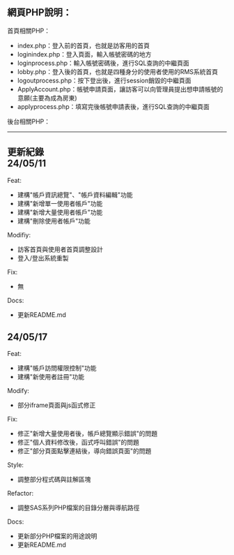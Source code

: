 網頁PHP說明： 
----------------------------------
首頁相關PHP：  
- index.php：登入前的首頁，也就是訪客用的首頁
- loginindex.php：登入頁面，輸入帳號密碼的地方
- loginprocess.php：輸入帳號密碼後，進行SQL查詢的中繼頁面
- lobby.php：登入後的首頁，也就是四種身分的使用者使用的RMS系統首頁
- logoutprocess.php：按下登出後，進行session銷毀的中繼頁面
- ApplyAccount.php：帳號申請頁面，讓訪客可以向管理員提出想申請帳號的意願(主要為成為房東)
- applyprocess.php：填寫完後帳號申請表後，進行SQL查詢的中繼頁面

後台相關PHP：

----------------------------------

更新紀錄  
24/05/11  
----------------------------------
Feat:
- 建構"帳戶資訊總覽"、"帳戶資料編輯"功能
- 建構"新增單一使用者帳戶"功能  
- 建構"新增大量使用者帳戶"功能
- 建構"刪除使用者帳戶"功能

Modifiy:
- 訪客首頁與使用者首頁調整設計
- 登入/登出系統重製

Fix:  
- 無
  
Docs:  
- 更新README.md

24/05/17
----------------------------------
Feat:
- 建構"帳戶訪問權限控制"功能
- 建構"新使用者註冊"功能

Modify:
- 部分iframe頁面與js函式修正

Fix:
- 修正"新增大量使用者後，帳戶總覽顯示錯誤"的問題
- 修正"個人資料修改後，函式呼叫錯誤"的問題
- 修正"部分頁面點擊連結後，導向錯誤頁面"的問題

Style:
- 調整部分程式碼與註解區塊

Refactor:
- 調整SAS系列PHP檔案的目錄分層與導航路徑

Docs:
- 更新部分PHP檔案的用途說明
- 更新README.md
